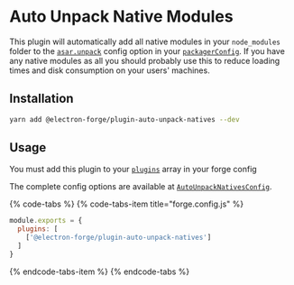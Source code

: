 # Auto Unpack Native Modules

This plugin will automatically add all native modules in your `node_modules` folder to the [`asar.unpack`](https://github.com/electron-userland/electron-packager/blob/master/docs/api.md#asar) config option in your [`packagerConfig`](../configuration.md#packager-config).  If you have any native modules as all you should probably use this to reduce loading times and disk consumption on your users' machines.

## Installation

```bash
yarn add @electron-forge/plugin-auto-unpack-natives --dev
```

## Usage

You must add this plugin to your [`plugins`](../configuration.md#plugins) array in your forge config

The complete config options are available at [`AutoUnpackNativesConfig`](https://js.electronforge.io/plugin/auto-unpack-natives/interfaces/autounpacknativesconfig.html). 

{% code-tabs %}
{% code-tabs-item title="forge.config.js" %}
```javascript
module.exports = {
  plugins: [
    ['@electron-forge/plugin-auto-unpack-natives']
  ]
}
```
{% endcode-tabs-item %}
{% endcode-tabs %}

